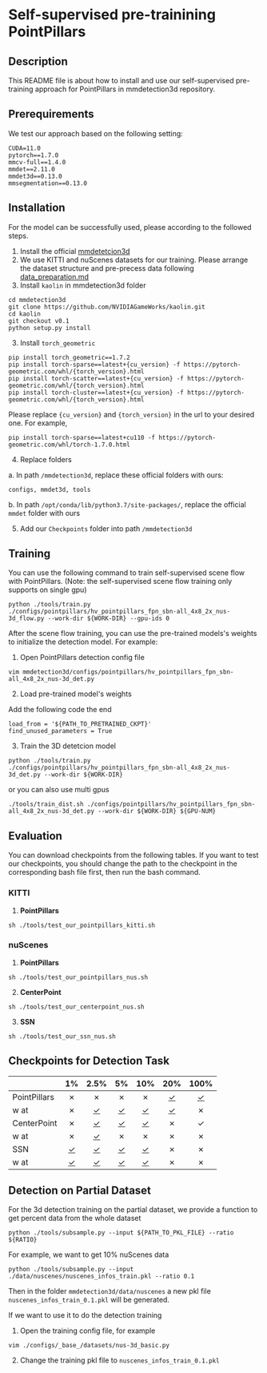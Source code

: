 # Self-supervised pre-trainining PointPillars

## Description

This README file is about how to install and use our self-supervised pre-training approach for PointPillars in mmdetection3d repository.

## Prerequirements

We test our approach based on the following setting:

```
CUDA=11.0
pytorch==1.7.0
mmcv-full==1.4.0
mmdet==2.11.0
mmdet3d==0.13.0
mmsegmentation==0.13.0
```

## Installation

For the model can be successfully used, please according to the followed steps.
1. Install the official [mmdetetcion3d](https://github.com/open-mmlab/mmdetection3d/blob/master/docs/en/getting_started.md)
2. We use KITTI and nuScenes datasets for our training. Please arrange the dataset structure and pre-precess data following [data_preparation.md](https://github.com/open-mmlab/mmdetection3d/blob/v1.0.0.dev0/docs/en/data_preparation.md)
3. Install `kaolin` in mmdetection3d folder
```
cd mmdetection3d
git clone https://github.com/NVIDIAGameWorks/kaolin.git
cd kaolin
git checkout v0.1
python setup.py install
```
3. Install `torch_geometric`

```
pip install torch_geometric==1.7.2
pip install torch-sparse==latest+{cu_version} -f https://pytorch-geometric.com/whl/{torch_version}.html
pip install torch-scatter==latest+{cu_version} -f https://pytorch-geometric.com/whl/{torch_version}.html
pip install torch-cluster==latest+{cu_version} -f https://pytorch-geometric.com/whl/{torch_version}.html
```
Please replace `{cu_version}` and `{torch_version}` in the url to your desired one.
For example,
```
pip install torch-sparse==latest+cu110 -f https://pytorch-geometric.com/whl/torch-1.7.0.html
```

4. Replace folders 

a. In path `/mmdetection3d`, replace these official folders with ours:
```
configs, mmdet3d, tools
```
b. In path `/opt/conda/lib/python3.7/site-packages/`, replace the official `mmdet` folder with ours

5. Add our `Checkpoints` folder into path `/mmdetection3d`

## Training

You can use the following command to train self-supervised scene flow with PointPillars. (Note: the self-supervised scene flow training only supports on single gpu)
```
python ./tools/train.py ./configs/pointpillars/hv_pointpillars_fpn_sbn-all_4x8_2x_nus-3d_flow.py --work-dir ${WORK-DIR} --gpu-ids 0
```
After the scene flow training, you can use the pre-trained models's weights to initialize the detection model. For example:

1. Open PointPillars detection config file
```
vim mmdetection3d/configs/pointpillars/hv_pointpillars_fpn_sbn-all_4x8_2x_nus-3d_det.py
```

2. Load pre-trained model's weights

Add the following code the end
```
load_from = '${PATH_TO_PRETRAINED_CKPT}'
find_unused_parameters = True
```

3. Train the 3D detetcion model
```
python ./tools/train.py ./configs/pointpillars/hv_pointpillars_fpn_sbn-all_4x8_2x_nus-3d_det.py --work-dir ${WORK-DIR}
```
or you can also use multi gpus
```
./tools/train_dist.sh ./configs/pointpillars/hv_pointpillars_fpn_sbn-all_4x8_2x_nus-3d_det.py --work-dir ${WORK-DIR} ${GPU-NUM}
```

## Evaluation

You can download checkpoints from the following tables. If you want to test our checkpoints, you should change the path to the checkpoint in the corresponding bash file first, then run the bash command.  

### KITTI
1. **PointPillars**

`sh ./tools/test_our_pointpillars_kitti.sh`

### nuScenes

1. **PointPillars**

`sh ./tools/test_our_pointpillars_nus.sh`

2. **CenterPoint**

`sh ./tools/test_our_centerpoint_nus.sh`

3. **SSN**

`sh ./tools/test_our_ssn_nus.sh`

## Checkpoints for Detection Task
|             | 1% |2.5%|5%|10%|20%|100%|
|-------------|:--:|:--:|:--:|:---:|:---:|:---:|
|PointPillars | ✗         | ✗            | ✗           | ✗      | [✓](https://drive.google.com/file/d/1Zynqsel-iD4h7GS2QLOUcGmcI_Lohyuz/view?usp=sharing)    | [✓](https://drive.google.com/file/d/1aRwCMz6QnLbqjGB5xmc8AWOdn6a-wMl-/view?usp=sharing)|
|w at| ✗ | [✓](https://drive.google.com/file/d/1gPud-dwWXUHEVJufZsMGwH2K0PCntmdi/view?usp=sharing) | [✓](https://drive.google.com/file/d/1jcxXbFY_bPG46TgynnHoy4UCI1_FpnO_/view?usp=sharing) | [✓](https://drive.google.com/file/d/1N8vGy1Cz1zhKlhlWyyo2zrgtIvf1-APL/view?usp=sharing) | [✓](https://drive.google.com/file/d/1Fc1ldlQm099Vfx4agWlULc3gq6gKYdf1/view?usp=sharing) | ✗ |
|CenterPoint | ✗         | [✓](https://drive.google.com/file/d/10tSDAGkdK5PEkcHajNuluR8c9ddnyc7_/view?usp=sharing)            | [✓](https://drive.google.com/file/d/1dWwFs0pcG1a3L6WV97v6x0nu2yFD-5HD/view?usp=sharing)           | [✓](https://drive.google.com/file/d/1031ZhfeIG7MCDxjGz5nHqxjCvcyAiYiy/view?usp=sharing)      | ✗   | ✓    |
|w at| ✗ | [✓](https://drive.google.com/file/d/1ho4eHqfKX4rH9pW5PEeZon0knyxvVRph/view?usp=sharing) | ✗ | ✗ | ✗ | ✗ |
|SSN          | [✓](https://drive.google.com/file/d/1hGyMZAvXFPX0g9eImHDs3OnzUor7yzVr/view?usp=sharing)| [✓](https://drive.google.com/file/d/1JAB4D7c2saVTXdw7QBhZ8Jvz44nqsvvK/view?usp=sharing)| [✓](https://drive.google.com/file/d/1VUcW0MOY50KZTc4faEmQYRJqk5_Djsg5/view?usp=sharing)| [✓](https://drive.google.com/file/d/1jMyWkCqBcZ1kiOasburm9QfbqhGYBMv4/view?usp=sharing)      | ✗   | ✗    |
|w at| [✓](https://drive.google.com/file/d/16eLMag6qa7QyKzQTajo3AvNFidW9WlYM/view?usp=sharing) | [✓](https://drive.google.com/file/d/1s74rI84wf5XE5s-eUD7_8Y7dR1RNPJ72/view?usp=sharing) | [✓](https://drive.google.com/file/d/10A1OVQR4Kp_gsi95ZE4GBmbgOIbHfLPb/view?usp=sharing) | [✓](https://drive.google.com/file/d/1THIi-db3OWm_8rD_TssaqM7nrxZkYvFk/view?usp=sharing) | ✗ | ✗ |

## Detection on Partial Dataset

For the 3d detection training on the partial dataset, we provide a function to get percent data from the whole dataset
```
python ./tools/subsample.py --input ${PATH_TO_PKL_FILE} --ratio ${RATIO}
```
For example, we want to get 10% nuScenes data
```
python ./tools/subsample.py --input ./data/nuscenes/nuscenes_infos_train.pkl --ratio 0.1
```
Then in the folder `mmdetection3d/data/nuscenes` a new pkl file `nuscenes_infos_train_0.1.pkl` will be generated.

If we want to use it to do the detection training

1. Open the training config file, for example
```
vim ./configs/_base_/datasets/nus-3d_basic.py
```
2. Change the training pkl file to `nuscenes_infos_train_0.1.pkl`
